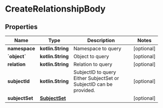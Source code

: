 
# CreateRelationshipBody

## Properties
| Name | Type | Description | Notes |
| ------------ | ------------- | ------------- | ------------- |
| **namespace** | **kotlin.String** | Namespace to query |  [optional] |
| **&#x60;object&#x60;** | **kotlin.String** | Object to query |  [optional] |
| **relation** | **kotlin.String** | Relation to query |  [optional] |
| **subjectId** | **kotlin.String** | SubjectID to query  Either SubjectSet or SubjectID can be provided. |  [optional] |
| **subjectSet** | [**SubjectSet**](SubjectSet.md) |  |  [optional] |



